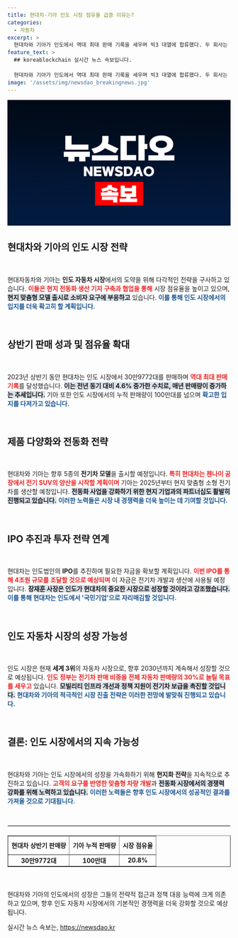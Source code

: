 ```yaml
---
title: 현대차·기아 인도 시장 점유율 급증 이유는?
categories:
  - 자동차
excerpt: >
  현대차와 기아가 인도에서 역대 최대 판매 기록을 세우며 빅3 대열에 합류했다. 두 회사는 전동화 및 시장 특화 모델을 통해 인도 자동차 시장 점유율을 확대하고, IPO를 통해 수조원의 자금을 확보할 계획이다. 인도는 미래 자동차 시장의 핵심으로 주목받고 있다!
feature_text: >
  ## koreablockchain 실시간 뉴스 속보입니다.

  현대차와 기아가 인도에서 역대 최대 판매 기록을 세우며 빅3 대열에 합류했다. 두 회사는 전동화 및 시장 특화 모델을 통해 인도 자동차 시장 점유율을 확대하고, IPO를 통해 수조원의 자금을 확보할 계획이다. 인도는 미래 자동차 시장의 핵심으로 주목받고 있다!
image: '/assets/img/newsdao_breakingnews.jpg'
---
```


<p><img src="/assets/img/newsdao_breakingnews.jpg" alt="koreablockchain 속보" /></p>

<h2 data-ke-size="size26">현대차와 기아의 인도 시장 전략</h2>

<p data-ke-size="size16">&nbsp;</p>

<p>현대자동차와 기아는 <strong>인도 자동차 시장</strong>에서의 도약을 위해 다각적인 전략을 구사하고 있습니다. <b><span style="color: #ee2323;">이들은 현지 전동화 생산 기지 구축과 협업을 통해</span></b> 시장 점유율을 높이고 있으며, <b><span style="background-color: #21538527;">현지 맞춤형 모델 출시로 소비자 요구에 부응하고</span></b> 있습니다. <b><span style="color: #1a5490;">이를 통해 인도 시장에서의 입지를 더욱 확고히 할 계획입니다.</span></b></p>

<p data-ke-size="size16">&nbsp;</p>

<h2 data-ke-size="size26">상반기 판매 성과 및 점유율 확대</h2>

<p data-ke-size="size16">&nbsp;</p>

<p>2023년 상반기 동안 현대차는 인도 시장에서 30만9772대를 판매하며 <b><span style="color: #ee2323;">역대 최대 판매 기록</span></b>를 달성했습니다. <b><span style="background-color: #21538527;">이는 전년 동기 대비 4.6% 증가한 수치로, 매년 판매량이 증가하는 추세입니다.</span></b> 기아 또한 인도 시장에서의 누적 판매량이 100만대를 넘으며 <b><span style="color: #1a5490;">확고한 입지를 다져가고 있습니다.</span></b></p>

<p data-ke-size="size16">&nbsp;</p>

<h2 data-ke-size="size26">제품 다양화와 전동화 전략</h2>

<p data-ke-size="size16">&nbsp;</p>

<p>현대차와 기아는 향후 5종의 <strong>전기차 모델</strong>을 출시할 예정입니다. <b><span style="color: #ee2323;">특히 현대차는 첸나이 공장에서 전기 SUV의 양산을 시작할 계획이며</span></b> 기아는 2025년부터 현지 맞춤형 소형 전기차를 생산할 예정입니다. <b><span style="background-color: #21538527;">전동화 사업을 강화하기 위한 현지 기업과의 파트너십도 활발히 진행되고 있습니다.</span></b> <b><span style="color: #1a5490;">이러한 노력들은 시장 내 경쟁력을 더욱 높이는 데 기여할 것입니다.</span></b></p>

<p data-ke-size="size16">&nbsp;</p>

<h2 data-ke-size="size26">IPO 추진과 투자 전략 연계</h2>

<p data-ke-size="size16">&nbsp;</p>

<p>현대차는 인도법인의 <strong>IPO</strong>를 추진하며 필요한 자금을 확보할 계획입니다. <b><span style="color: #ee2323;">이번 IPO를 통해 4조원 규모를 조달할 것으로 예상되며</span></b> 이 자금은 전기차 개발과 생산에 사용될 예정입니다. <b><span style="background-color: #21538527;">장재훈 사장은 인도가 현대차의 중요한 시장으로 성장할 것이라고 강조했습니다.</span></b> <b><span style="color: #1a5490;">이를 통해 현대차는 인도에서 '국민기업'으로 자리매김할 것입니다.</span></b></p>

<p data-ke-size="size16">&nbsp;</p>

<h2 data-ke-size="size26">인도 자동차 시장의 성장 가능성</h2>

<p data-ke-size="size16">&nbsp;</p>

<p>인도 시장은 현재 <strong>세계 3위</strong>의 자동차 시장으로, 향후 2030년까지 계속해서 성장할 것으로 예상됩니다. <b><span style="color: #ee2323;">인도 정부는 전기차 판매 비중을 전체 자동차 판매량의 30%로 늘릴 목표를 세우고</span></b> 있습니다. <b><span style="background-color: #21538527;">모빌리티 인프라 개선과 정책 지원이 전기차 보급을 촉진할 것입니다.</span></b> <b><span style="color: #1a5490;">현대차와 기아의 적극적인 시장 진출 전략은 이러한 전망에 발맞춰 진행되고 있습니다.</span></b></p>

<p data-ke-size="size16">&nbsp;</p>

<h2 data-ke-size="size26">결론: 인도 시장에서의 지속 가능성</h2>

<p data-ke-size="size16">&nbsp;</p>

<p>현대차와 기아는 인도 시장에서의 성장을 가속화하기 위해 <strong>현지화 전략</strong>을 지속적으로 추진하고 있습니다. <b><span style="color: #ee2323;">고객의 요구를 반영한 맞춤형 차량 개발</span></b>과 <b><span style="background-color: #21538527;">전동화 시장에서의 경쟁력 강화를 위해 노력하고 있습니다.</span></b> <b><span style="color: #1a5490;">이러한 노력들은 향후 인도 시장에서의 성공적인 결과를 가져올 것으로 기대됩니다.</span></b></p>

<p data-ke-size="size16">&nbsp;</p>

<hr style="border: 1px solid #ddd; text-align: center;" />

<table style="width: 100%; border-collapse: collapse; margin: 20px 0;" border="1">
  <tr>
    <td style="text-align: center; height: 36px;"><b>현대차 상반기 판매량</b></td>
    <td style="text-align: center; height: 36px;"><b>기아 누적 판매량</b></td>
    <td style="text-align: center; height: 36px;"><b>시장 점유율</b></td>
  </tr>
  <tr>
    <td style="text-align: center; height: 17px;"><b>30만9772대</b></td>
    <td style="text-align: center; height: 17px;"><b>100만대</b></td>
    <td style="text-align: center; height: 17px;"><b>20.8%</b></td>
  </tr>
</table>

<p data-ke-size="size16">&nbsp;</p>

<p>현대차와 기아의 인도에서의 성장은 그들의 전략적 접근과 정책 대응 능력에 크게 의존하고 있으며, 향후 인도 자동차 시장에서의 기본적인 경쟁력을 더욱 강화할 것으로 예상됩니다.</p>
실시간 뉴스 속보는, <a href="https://newsdao.kr" rel="dofollow">https://newsdao.kr</a>


